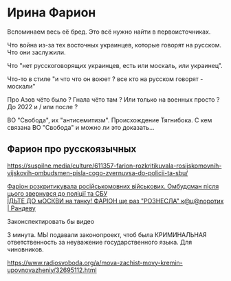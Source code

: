 # Ирина Фарион

Вспоминаем весь её бред. Это всё нужно найти в первоисточниках.

Что война из-за тех восточных украинцев, которые говорят на русском.
Что они заслужили.

Что "нет русскоговорящих украинцев, есть или москаль, или украинец".

Что-то в стиле "и что что он воюет ? все кто на русском говорят - москали"

Про Азов чёто было ? Гнала чёто там ? Или только на военных просто ?
До 2022 и / или после ?

ВО "Свобода", их "антисемитизм". Происхождение Тягнибока.
С кем связана ВО "Свобода" и можно ли это доказать...

## Фарион про русскоязычных

https://suspilne.media/culture/611357-farion-rozkritikuvala-rosijskomovnih-vijskovih-ombudsmen-pisla-cogo-zvernuvsa-do-policii-ta-sbu/

[Фаріон розкритикувала російськомовних військових. Омбудсман після цього звернувся до поліції та СБУ](https://suspilne.media/culture/611357-farion-rozkritikuvala-rosijskomovnih-vijskovih-ombudsmen-pisla-cogo-zvernuvsa-do-policii-ta-sbu/) \
[ЇДЬТЕ ДО мОСКВИ на танку! ФАРІОН ще раз "РОЗНЕСЛА" к@ц@nоротих | Рандеву](https://www.youtube.com/watch?v=9Zy2fvLBfaQ)

Законспектировать бы видео

3 минута. МЫ подавали законопроект, чтоб была КРИМИНАЛЬНАЯ ответственность
за неуважение государственного языка. Для чиновников.

https://www.radiosvoboda.org/a/mova-zachist-movy-kremin-upovnovazheniy/32695112.html
